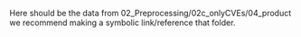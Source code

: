 Here should be the data from 02_Preprocessing/02c_onlyCVEs/04_product
we recommend making a symbolic link/reference that folder.
